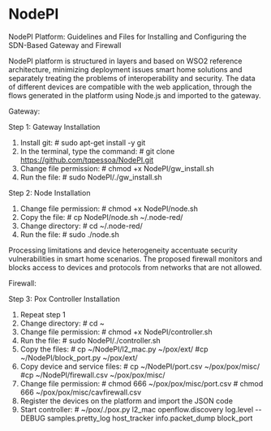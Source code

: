 # NodePI
NodePI Platform: Guidelines and Files for Installing and Configuring the SDN-Based Gateway and Firewall

NodePI platform is structured in layers and based on WSO2 reference architecture, minimizing deployment issues smart home solutions and separately treating the problems of interoperability and security. The data of different devices are compatible with the web application, through the flows generated in the platform using Node.js and imported to the gateway.

Gateway: 

Step 1: Gateway Installation
1. Install git: # sudo apt-get install -y git
2. In the terminal, type the command: # git clone  https://github.com/tqpessoa/NodePI.git
3. Change file permission: # chmod +x NodePI/gw_install.sh
4. Run the file: # sudo NodePI/./gw_install.sh 

Step 2: Node Installation
1. Change file permission: # chmod +x NodePI/node.sh
2. Copy the file: # cp NodePI/node.sh ~/.node-red/
3. Change directory: # cd ~/.node-red/
4. Run the file: # sudo ./node.sh


Processing limitations and device heterogeneity accentuate security vulnerabilities in smart home scenarios. The proposed firewall monitors and blocks access to devices and protocols from networks that are not allowed.

Firewall:

Step 3: Pox Controller Installation
1. Repeat step 1
2. Change directory: # cd ~
3. Change file permission: # chmod +x NodePI/controller.sh
4. Run the file: # sudo NodePI/./controller.sh
5. Copy the files: # cp ~/NodePI/l2_mac.py ~/pox/ext/ #cp ~/NodePI/block_port.py ~/pox/ext/
6. Copy device and service files: # cp ~/NodePI/port.csv ~/pox/pox/misc/ #cp ~/NodePI/firewall.csv ~/pox/pox/misc/
7. Change file permission: # chmod  666 ~/pox/pox/misc/port.csv  # chmod  666 ~/pox/pox/misc/cavfirewall.csv
8. Register the devices on the platform and import the JSON code
9. Start controller: #  ~/pox/./pox.py l2_mac openflow.discovery log.level --DEBUG samples.pretty_log host_tracker info.packet_dump block_port
